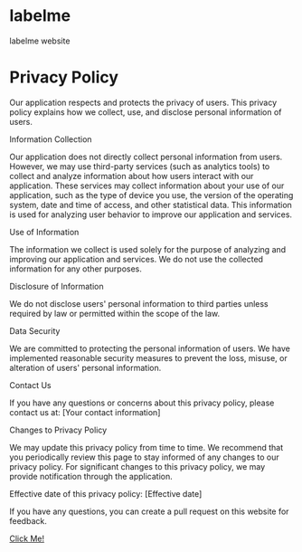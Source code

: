 # labelme
labelme website

# Privacy Policy

Our application respects and protects the privacy of users. This privacy policy explains how we collect, use, and disclose personal information of users.

Information Collection

Our application does not directly collect personal information from users. However, we may use third-party services (such as analytics tools) to collect and analyze information about how users interact with our application. These services may collect information about your use of our application, such as the type of device you use, the version of the operating system, date and time of access, and other statistical data. This information is used for analyzing user behavior to improve our application and services.

Use of Information

The information we collect is used solely for the purpose of analyzing and improving our application and services. We do not use the collected information for any other purposes.

Disclosure of Information

We do not disclose users' personal information to third parties unless required by law or permitted within the scope of the law.

Data Security

We are committed to protecting the personal information of users. We have implemented reasonable security measures to prevent the loss, misuse, or alteration of users' personal information.

Contact Us

If you have any questions or concerns about this privacy policy, please contact us at: [Your contact information]

Changes to Privacy Policy

We may update this privacy policy from time to time. We recommend that you periodically review this page to stay informed of any changes to our privacy policy. For significant changes to this privacy policy, we may provide notification through the application.

Effective date of this privacy policy: [Effective date]

If you have any questions, you can create a pull request on this website for feedback.

[Click Me!](https://github.com/labelme2024/labelme/pulls)




